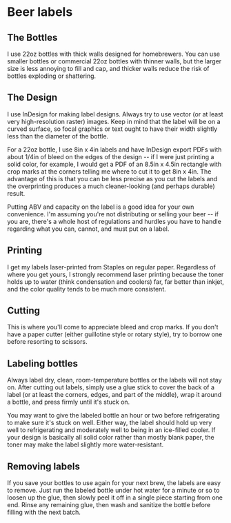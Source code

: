 Beer labels
===========

The Bottles
-----------
I use 22oz bottles with thick walls designed for homebrewers. You can use smaller bottles or commercial 22oz bottles with thinner walls, but the larger size is less annoying to fill and cap, and thicker walls reduce the risk of bottles exploding or shattering.

The Design
----------
I use InDesign for making label designs. Always try to use vector (or at least very high-resolution raster) images. Keep in mind that the label will be on a curved surface, so focal graphics or text ought to have their width slightly less than the diameter of the bottle.

For a 22oz bottle, I use 8in x 4in labels and have InDesign export PDFs with about 1/4in of bleed on the edges of the design -- if I were just printing a solid color, for example, I would get a PDF of an 8.5in x 4.5in rectangle with crop marks at the corners telling me where to cut it to get 8in x 4in. The advantage of this is that you can be less precise as you cut the labels and the overprinting produces a much cleaner-looking (and perhaps durable) result.

Putting ABV and capacity on the label is a good idea for your own convenience. I'm assuming you're not distributing or selling your beer -- if you are, there's a whole host of regulations and hurdles you have to handle regarding what you can, cannot, and must put on a label.

Printing
--------
I get my labels laser-printed from Staples on regular paper. Regardless of where you get yours, I strongly recommend laser printing because the toner holds up to water (think condensation and coolers) far, far better than inkjet, and the color quality tends to be much more consistent.

Cutting
-------
This is where you'll come to appreciate bleed and crop marks. If you don't have a paper cutter (either guillotine style or rotary style), try to borrow one before resorting to scissors.

Labeling bottles
----------------
Always label dry, clean, room-temperature bottles or the labels will not stay on. After cutting out labels, simply use a glue stick to cover the back of a label (or at least the corners, edges, and part of the middle), wrap it around a bottle, and press firmly until it's stuck on.

You may want to give the labeled bottle an hour or two before refrigerating to make sure it's stuck on well. Either way, the label should hold up very well to refrigerating and moderately well to being in an ice-filled cooler. If your design is basically all solid color rather than mostly blank paper, the toner may make the label slightly more water-resistant.

Removing labels
---------------
If you save your bottles to use again for your next brew, the labels are easy to remove. Just run the labeled bottle under hot water for a minute or so to loosen up the glue, then slowly peel it off in a single piece starting from one end. Rinse any remaining glue, then wash and sanitize the bottle before filling with the next batch.
